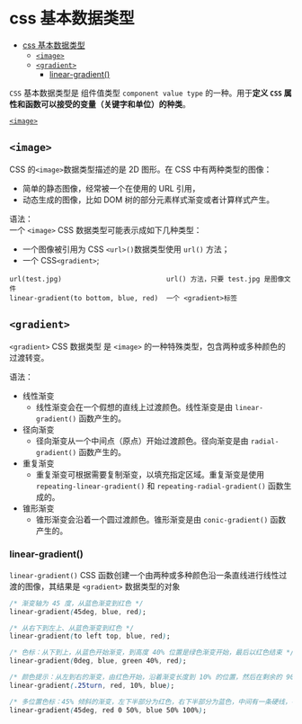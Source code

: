 # css 基本数据类型

- [css 基本数据类型](#css-基本数据类型)
  - [`<image>`](#image)
  - [`<gradient>`](#gradient)
    - [linear-gradient()](#linear-gradient)

`CSS` 基本数据类型是 组件值类型 `component value type` 的一种。用于**定义 `CSS` 属性和函数可以接受的变量（关键字和单位）的种类**。

[`<image>`](#image)

## `<image>`

CSS 的`<image>`数据类型描述的是 2D 图形。在 CSS 中有两种类型的图像：

- 简单的静态图像，经常被一个在使用的 URL 引用，
- 动态生成的图像，比如 DOM 树的部分元素样式渐变或者计算样式产生。

语法：  
一个 `<image>` CSS 数据类型可能表示成如下几种类型：

- 一个图像被引用为 CSS `<url>()`数据类型使用 `url()` 方法；
- 一个 CSS`<gradient>`;

```text
url(test.jpg)                          url() 方法，只要 test.jpg 是图像文件
linear-gradient(to bottom, blue, red)  一个 <gradient>标签
```

## `<gradient>`

`<gradient>` CSS 数据类型 是 `<image>` 的一种特殊类型，包含两种或多种颜色的过渡转变。

语法：

- 线性渐变
  - 线性渐变会在一个假想的直线上过渡颜色。线性渐变是由 `linear-gradient()` 函数产生的。
- 径向渐变
  - 径向渐变从一个中间点（原点）开始过渡颜色。径向渐变是由 `radial-gradient()` 函数产生的。
- 重复渐变
  - 重复渐变可根据需要复制渐变，以填充指定区域。重复渐变是使用 `repeating-linear-gradient()` 和 `repeating-radial-gradient()` 函数生成的。
- 锥形渐变
  - 锥形渐变会沿着一个圆过渡颜色。锥形渐变是由 `conic-gradient()` 函数产生的。

### linear-gradient()

`linear-gradient()` CSS 函数创建一个由两种或多种颜色沿一条直线进行线性过渡的图像，其结果是 `<gradient>` 数据类型的对象

```css
/* 渐变轴为 45 度，从蓝色渐变到红色 */
linear-gradient(45deg, blue, red);

/* 从右下到左上、从蓝色渐变到红色 */
linear-gradient(to left top, blue, red);

/* 色标：从下到上，从蓝色开始渐变，到高度 40% 位置是绿色渐变开始，最后以红色结束 */
linear-gradient(0deg, blue, green 40%, red);

/* 颜色提示：从左到右的渐变，由红色开始，沿着渐变长度到 10% 的位置，然后在剩余的 90% 长度中变成蓝色 */
linear-gradient(.25turn, red, 10%, blue);

/* 多位置色标：45% 倾斜的渐变，左下半部分为红色，右下半部分为蓝色，中间有一条硬线，在这里渐变由红色转变为蓝色 */
linear-gradient(45deg, red 0 50%, blue 50% 100%);
```
